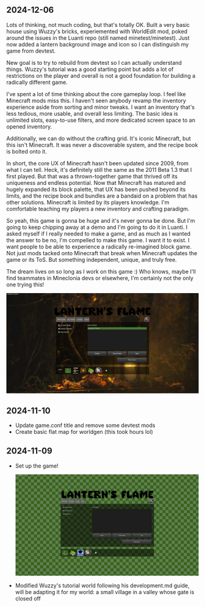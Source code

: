 ## 2024-12-06

Lots of thinking, not much coding, but that's totally OK. Built a very basic house using Wuzzy's bricks, experiemented with WorldEdit mod, poked around the issues in the Luanti repo (still named minetest/minetest). Just now added a lantern background image and icon so I can distinguish my game from devtest.

New goal is to try to rebuild from devtest so I can actually understand things. Wuzzy's tutorial was a good starting point but adds a lot of restrictions on the player and overall is not a good foundation for building a radically different game.

I've spent a lot of time thinking about the core gameplay loop. I feel like Minecraft mods miss this. I haven't seen anybody revamp the inventory experience aside from sorting and minor tweaks. I want an inventory that's less tedious, more usable, and overall less limiting. The basic idea is unlimited slots, easy-to-use filters, and more dedicated screen space to an opened inventory.

Additionally, we can do without the crafting grid. It's iconic Minecraft, but this isn't Minecraft. It was never a discoverable system, and the recipe book is bolted onto it.

In short, the core UX of Minecraft hasn't been updated since 2009, from what I can tell. Heck, it's definitely still the same as the 2011 Beta 1.3 that I first played. But that was a thrown-together game that thrived off its uniqueness and endless potential. Now that Minecraft has matured and hugely expanded its block palette, that UX has been pushed beyond its limits, and the recipe book and bundles are a bandaid on a problem that has other solutions. Minecraft is limited by its players knowledge. I'm comfortable teaching my players a new inventory and crafting paradigm.

So yeah, this game is gonna be huge and it's never gonna be done. But I'm going to keep chipping away at a demo and I'm going to do it in Luanti. I asked myself if I really needed to make a game, and as much as I wanted the answer to be no, I'm compelled to make this game. I want it to exist. I want people to be able to experience a radically re-imagined block game. Not just mods tacked onto Minecraft that break when Minecraft updates the game or its ToS. But something independent, unique, and truly free.

The dream lives on so long as I work on this game :) Who knows, maybe I'll find teammates in Mineclonia devs or elsewhere, I'm certainly not the only one trying this!

![Background image](<./assets/2024-12-06 background.png>)

## 2024-11-10

- Update game.conf title and remove some devtest mods
- Create basic flat map for worldgen (this took hours lol)

## 2024-11-09

- Set up the game!

  ![First render of game with custom header image](./assets/firstBanner.png)

- Modified Wuzzy's tutorial world following his development.md guide, will be adapting it for my world: a small village in a valley whose gate is closed off
